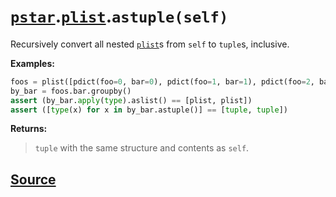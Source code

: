 # [`pstar`](./pstar.md).[`plist`](./pstar_plist.md).`astuple(self)`

Recursively convert all nested [`plist`](./pstar_plist.md)s from `self` to `tuple`s, inclusive.

**Examples:**
```python
foos = plist([pdict(foo=0, bar=0), pdict(foo=1, bar=1), pdict(foo=2, bar=0)])
by_bar = foos.bar.groupby()
assert (by_bar.apply(type).aslist() == [plist, plist])
assert ([type(x) for x in by_bar.astuple()] == [tuple, tuple])
```

**Returns:**

>    `tuple` with the same structure and contents as `self`.



## [Source](../pstar/pstar.py#L3315-L3334)